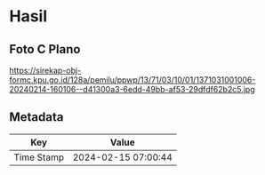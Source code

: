 # Hasil

## Foto C Plano

https://sirekap-obj-formc.kpu.go.id/128a/pemilu/ppwp/13/71/03/10/01/1371031001006-20240214-160106--d41300a3-6edd-49bb-af53-29dfdf62b2c5.jpg


## Metadata

| Key        | Value               |
| ---------- | ------------------- |
| Time Stamp | 2024-02-15 07:00:44 |



